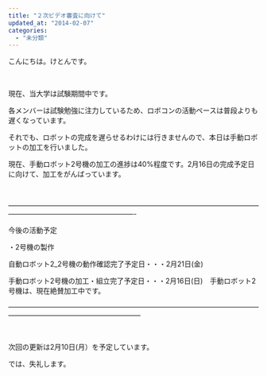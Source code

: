 ```yaml
---
title: "２次ビデオ審査に向けて"
updated_at: "2014-02-07"
categories: 
  - "未分類"
---
```


こんにちは。けとんです。

 

現在、当大学は試験期間中です。

各メンバーは試験勉強に注力しているため、ロボコンの活動ペースは普段よりも遅くなっています。

それでも、ロボットの完成を遅らせるわけには行きませんので、本日は手動ロボットの加工を行いました。

現在、手動ロボット2号機の加工の進捗は40%程度です。2月16日の完成予定日に向けて、加工をがんばっています。

 

——————————————————————————————————————————————————————-

今後の活動予定

・2号機の製作

自動ロボット2\_2号機の動作確認完了予定日・・・2月21日(金)

手動ロボット2号機の加工・組立完了予定日・・・2月16日(日)　手動ロボット2号機は、現在絶賛加工中です。

———————————————————————————————————————————————————————

 

次回の更新は2月10日(月）を予定しています。

では、失礼します。
